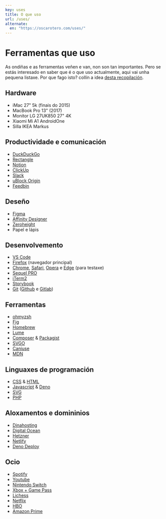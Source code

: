 ```yaml
---
key: uses
title: O que uso
url: /uses/
alternate:
  en: "https://oscarotero.com/uses/"
---
```


# Ferramentas que uso

As ondiñas e as ferramentas veñen e van, non son tan importantes. Pero se estás
interesado en saber que é o que uso actualmente, aqui vai unha pequena listaxe.
Por que fago isto? collín a idea
[desta recopilación](https://github.com/wesbos/awesome-uses).

## Hardware

- iMac 27" 5k (finais do 2015)
- MacBook Pro 13" (2017)
- Monitor LG 27UK850 27" 4K
- Xiaomi Mi A1 AndroidOne
- Silla IKEA Markus

## Productividade e comunicación

- [DuckDuckGo](https://duckduckgo.com/)
- [Rectangle](https://rectangleapp.com/)
- [Notion](https://www.notion.so/)
- [ClickUp](https://clickup.com/)
- [Slack](http://slack.com/)
- [uBlock Origin](https://github.com/gorhill/uBlock)
- [Feedbin](https://feedbin.com/)

## Deseño

- [Figma](https://www.figma.com/)
- [Affinity Designer](https://affinity.serif.com/designer/)
- [Zeroheight](https://zeroheight.com/)
- Papel e lápis

## Desenvolvemento

- [VS Code](https://code.visualstudio.com/)
- [Firefox](https://www.mozilla.org/firefox/) (navegador principal)
- [Chrome](https://www.google.com/chrome/),
  [Safari](https://www.apple.com/safari/), [Opera](https://www.opera.com/) e
  [Edge](https://www.microsoft.com/edge) (para testaxe)
- [Sequel PRO](https://sequelpro.com/)
- [iTerm2](https://www.iterm2.com/)
- [Storybook](https://storybook.js.org/)
- [Git](https://git-scm.com/) ([Github](https://github.com/) e
  [Gitlab](https://gitlab.com/))

## Ferramentas

- [ohmyzsh](https://ohmyz.sh/)
- [Fig](https://fig.io/)
- [Homebrew](https://brew.sh/)
- [Lume](https://lume.land/)
- [Composer](https://getcomposer.org/) & [Packagist](https://packagist.org/)
- [SVGO](https://github.com/svg/svgo)
- [Caniuse](https://caniuse.com/)
- [MDN](https://developer.mozilla.org/)

## Linguaxes de programación

- [CSS](https://www.w3.org/Style/CSS/) & [HTML](https://www.w3.org/html/)
- [Javascript](http://www.ecma-international.org/) & [Deno](https://deno.land/)
- [SVG](https://www.w3.org/Graphics/SVG/)
- [PHP](https://www.php.net/)

## Aloxamentos e domininios

- [Dinahosting](https://dinahosting.com/)
- [Digital Ocean](https://www.digitalocean.com/)
- [Hetzner](https://www.hetzner.com/)
- [Netlify](https://www.netlify.com/)
- [Deno Deploy](https://deno.com/deploy)

## Ocio

- [Spotify](https://www.spotify.com/)
- [Youtube](https://www.youtube.com/)
- [Nintendo Switch](https://www.nintendo.es/)
- [Xbox + Game Pass](https://www.xbox.com/xbox-game-pass)
- [Lichess](https://lichess.org/)
- [Netflix](https://www.netflix.com/)
- [HBO](https://hboespana.com/)
- [Amazon Prime](https://www.primevideo.com/)
